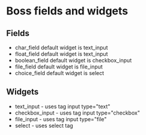 Boss fields and widgets
=======================



Fields
------
+ char_field default widget is text_input
+ float_field default widget is text_input
+ boolean_field default widget is checkbox_input
+ file_field default widget is file_input
+ choice_field default widget is select

Widgets
-------

+ text_input -  uses tag input type="text"
+ checkbox_input - uses tag input type="checkbox"
+ file_input  - uses tag input type="file"
+ select  - uses select tag
